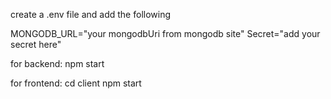 create a .env file and add the following

MONGODB_URL="your mongodbUri from mongodb site"
Secret="add your secret here"



for backend:
npm start

for frontend:
cd client
npm start